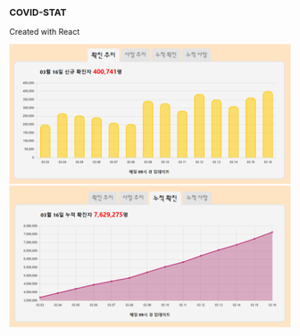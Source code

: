 ### COVID-STAT

Created with React

<img src=https://raw.githubusercontent.com/yhuj79/COVID-STAT/master/thumnail/1.PNG width=600>
<img src=https://raw.githubusercontent.com/yhuj79/COVID-STAT/master/thumnail/2.PNG width=600>
